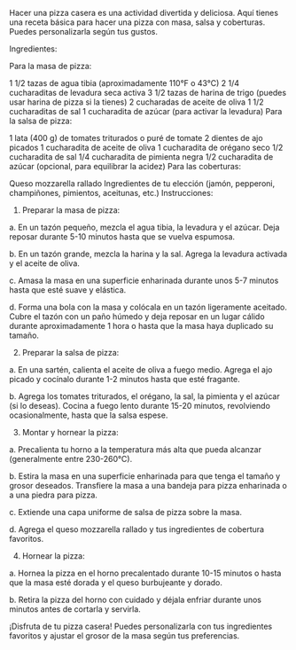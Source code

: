 
Hacer una pizza casera es una actividad divertida y deliciosa. Aquí tienes una receta básica para hacer una pizza con masa, salsa y coberturas. Puedes personalizarla según tus gustos.

Ingredientes:

Para la masa de pizza:

1 1/2 tazas de agua tibia (aproximadamente 110°F o 43°C)
2 1/4 cucharaditas de levadura seca activa
3 1/2 tazas de harina de trigo (puedes usar harina de pizza si la tienes)
2 cucharadas de aceite de oliva
1 1/2 cucharaditas de sal
1 cucharadita de azúcar (para activar la levadura)
Para la salsa de pizza:

1 lata (400 g) de tomates triturados o puré de tomate
2 dientes de ajo picados
1 cucharadita de aceite de oliva
1 cucharadita de orégano seco
1/2 cucharadita de sal
1/4 cucharadita de pimienta negra
1/2 cucharadita de azúcar (opcional, para equilibrar la acidez)
Para las coberturas:

Queso mozzarella rallado
Ingredientes de tu elección (jamón, pepperoni, champiñones, pimientos, aceitunas, etc.)
Instrucciones:

1. Preparar la masa de pizza:

a. En un tazón pequeño, mezcla el agua tibia, la levadura y el azúcar. Deja reposar durante 5-10 minutos hasta que se vuelva espumosa.

b. En un tazón grande, mezcla la harina y la sal. Agrega la levadura activada y el aceite de oliva.

c. Amasa la masa en una superficie enharinada durante unos 5-7 minutos hasta que esté suave y elástica.

d. Forma una bola con la masa y colócala en un tazón ligeramente aceitado. Cubre el tazón con un paño húmedo y deja reposar en un lugar cálido durante aproximadamente 1 hora o hasta que la masa haya duplicado su tamaño.

2. Preparar la salsa de pizza:

a. En una sartén, calienta el aceite de oliva a fuego medio. Agrega el ajo picado y cocínalo durante 1-2 minutos hasta que esté fragante.

b. Agrega los tomates triturados, el orégano, la sal, la pimienta y el azúcar (si lo deseas). Cocina a fuego lento durante 15-20 minutos, revolviendo ocasionalmente, hasta que la salsa espese.

3. Montar y hornear la pizza:

a. Precalienta tu horno a la temperatura más alta que pueda alcanzar (generalmente entre 230-260°C).

b. Estira la masa en una superficie enharinada para que tenga el tamaño y grosor deseados. Transfiere la masa a una bandeja para pizza enharinada o a una piedra para pizza.

c. Extiende una capa uniforme de salsa de pizza sobre la masa.

d. Agrega el queso mozzarella rallado y tus ingredientes de cobertura favoritos.

4. Hornear la pizza:

a. Hornea la pizza en el horno precalentado durante 10-15 minutos o hasta que la masa esté dorada y el queso burbujeante y dorado.

b. Retira la pizza del horno con cuidado y déjala enfriar durante unos minutos antes de cortarla y servirla.

¡Disfruta de tu pizza casera! Puedes personalizarla con tus ingredientes favoritos y ajustar el grosor de la masa según tus preferencias.
